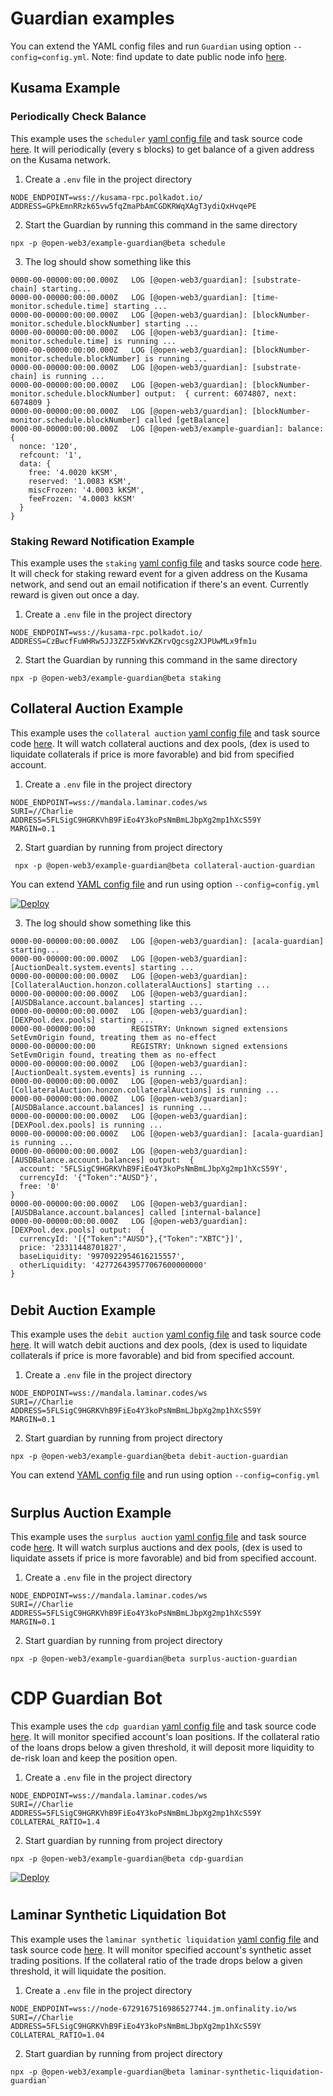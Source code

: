 # Guardian examples

You can extend the YAML config files and run `Guardian` using option `--config=config.yml`.
Note: find update to date public node info [here](https://wiki.acala.network/learn/get-started/public-nodes).

## Kusama Example

### Periodically Check Balance
This example uses the `scheduler` [yaml config file](https://github.com/open-web3-stack/guardian/blob/readme/packages/example-guardian/src/schedule.yml) and task source code [here](https://github.com/open-web3-stack/guardian/tree/readme/packages/example-guardian/src/schedule). It will periodically (every s blocks) to get balance of a given address on the Kusama network.

1. Create a `.env` file in the project directory

```
NODE_ENDPOINT=wss://kusama-rpc.polkadot.io/
ADDRESS=GPkEmnRRzk65vw5fqZmaPbAmCGDKRWqXAgT3ydiQxHvqePE
```

2. Start the Guardian by running this command in the same directory
```shell
npx -p @open-web3/example-guardian@beta schedule
```

3. The log should show something like this
```
0000-00-00000:00:00.000Z   LOG [@open-web3/guardian]: [substrate-chain] starting...
0000-00-00000:00:00.000Z   LOG [@open-web3/guardian]: [time-monitor.schedule.time] starting ...
0000-00-00000:00:00.000Z   LOG [@open-web3/guardian]: [blockNumber-monitor.schedule.blockNumber] starting ...
0000-00-00000:00:00.000Z   LOG [@open-web3/guardian]: [time-monitor.schedule.time] is running ...
0000-00-00000:00:00.000Z   LOG [@open-web3/guardian]: [blockNumber-monitor.schedule.blockNumber] is running ...
0000-00-00000:00:00.000Z   LOG [@open-web3/guardian]: [substrate-chain] is running ...
0000-00-00000:00:00.000Z   LOG [@open-web3/guardian]: [blockNumber-monitor.schedule.blockNumber] output:  { current: 6074807, next: 6074809 }
0000-00-00000:00:00.000Z   LOG [@open-web3/guardian]: [blockNumber-monitor.schedule.blockNumber] called [getBalance]
0000-00-00000:00:00.000Z   LOG [@open-web3/example-guardian]: balance:  {
  nonce: '120',
  refcount: '1',
  data: {
    free: '4.0020 kKSM',
    reserved: '1.0083 KSM',
    miscFrozen: '4.0003 kKSM',
    feeFrozen: '4.0003 kKSM'
  }
}
```
### Staking Reward Notification Example
This example uses the `staking` [yaml config file](https://github.com/open-web3-stack/guardian/blob/readme/packages/example-guardian/src/staking.yml) and tasks source code [here](https://github.com/open-web3-stack/guardian/tree/readme/packages/example-guardian/src/staking). It will check for staking reward event for a given address on the Kusama network, and send out an email notification if there's an event. Currently reward is given out once a day.

1. Create a `.env` file in the project directory

```
NODE_ENDPOINT=wss://kusama-rpc.polkadot.io/
ADDRESS=CzBwcfFuWHRw5JJ3ZZF5xWvKZKrvQgcsg2XJPUwMLx9fm1u
```

2. Start the Guardian by running this command in the same directory
```shell
npx -p @open-web3/example-guardian@beta staking
```


## Collateral Auction Example
This example uses the `collateral auction` [yaml config file](https://github.com/open-web3-stack/guardian/blob/master/packages/example-guardian/src/collateral-auction-guardian.yml) and task source code [here](https://github.com/open-web3-stack/guardian/tree/master/packages/example-guardian/src/auction/collateral). It will watch collateral auctions and dex pools, (dex is used to liquidate collaterals if price is more favorable) and bid from specified account. 

1. Create a `.env` file in the project directory

```
NODE_ENDPOINT=wss://mandala.laminar.codes/ws
SURI=//Charlie
ADDRESS=5FLSigC9HGRKVhB9FiEo4Y3koPsNmBmLJbpXg2mp1hXcS59Y
MARGIN=0.1
```

2. Start guardian by running from project directory

```shell
 npx -p @open-web3/example-guardian@beta collateral-auction-guardian
```

You can extend [YAML config file](src/collateral-auction-guardian.yml) and run using option `--config=config.yml`

[![Deploy](https://www.herokucdn.com/deploy/button.svg)](https://heroku.com/deploy?template=https://github.com/AcalaNetwork/collateral-auction-bot-template)

3. The log should show something like this  
```
0000-00-00000:00:00.000Z   LOG [@open-web3/guardian]: [acala-guardian] starting...
0000-00-00000:00:00.000Z   LOG [@open-web3/guardian]: [AuctionDealt.system.events] starting ...
0000-00-00000:00:00.000Z   LOG [@open-web3/guardian]: [CollateralAuction.honzon.collateralAuctions] starting ...
0000-00-00000:00:00.000Z   LOG [@open-web3/guardian]: [AUSDBalance.account.balances] starting ...
0000-00-00000:00:00.000Z   LOG [@open-web3/guardian]: [DEXPool.dex.pools] starting ...
0000-00-00000:00:00        REGISTRY: Unknown signed extensions SetEvmOrigin found, treating them as no-effect
0000-00-00000:00:00        REGISTRY: Unknown signed extensions SetEvmOrigin found, treating them as no-effect
0000-00-00000:00:00.000Z   LOG [@open-web3/guardian]: [AuctionDealt.system.events] is running ...
0000-00-00000:00:00.000Z   LOG [@open-web3/guardian]: [CollateralAuction.honzon.collateralAuctions] is running ...
0000-00-00000:00:00.000Z   LOG [@open-web3/guardian]: [AUSDBalance.account.balances] is running ...
0000-00-00000:00:00.000Z   LOG [@open-web3/guardian]: [DEXPool.dex.pools] is running ...
0000-00-00000:00:00.000Z   LOG [@open-web3/guardian]: [acala-guardian] is running ...
0000-00-00000:00:00.000Z   LOG [@open-web3/guardian]: [AUSDBalance.account.balances] output:  {
  account: '5FLSigC9HGRKVhB9FiEo4Y3koPsNmBmLJbpXg2mp1hXcS59Y',
  currencyId: '{"Token":"AUSD"}',
  free: '0'
}
0000-00-00000:00:00.000Z   LOG [@open-web3/guardian]: [AUSDBalance.account.balances] called [internal-balance]
0000-00-00000:00:00.000Z   LOG [@open-web3/guardian]: [DEXPool.dex.pools] output:  {
  currencyId: '[{"Token":"AUSD"},{"Token":"XBTC"}]',
  price: '23311448701827',
  baseLiquidity: '9970922954616215557',
  otherLiquidity: '427726439577067600000000'
}

```

#

## Debit Auction Example

This example uses the `debit auction` [yaml config file](https://github.com/open-web3-stack/guardian/blob/master/packages/example-guardian/src/debit-auction-guardian.yml) and task source code [here](https://github.com/open-web3-stack/guardian/tree/master/packages/example-guardian/src/auction/debit). It will watch debit auctions and dex pools, (dex is used to liquidate collaterals if price is more favorable) and bid from specified account. 

1. Create a `.env` file in the project directory

```
NODE_ENDPOINT=wss://mandala.laminar.codes/ws
SURI=//Charlie
ADDRESS=5FLSigC9HGRKVhB9FiEo4Y3koPsNmBmLJbpXg2mp1hXcS59Y
MARGIN=0.1
```

2. Start guardian by running from project directory

```shell
npx -p @open-web3/example-guardian@beta debit-auction-guardian
```

You can extend [YAML config file](src/debit-auction-guardian.yml) and run using option `--config=config.yml`

#

## Surplus Auction Example

This example uses the `surplus auction` [yaml config file](https://github.com/open-web3-stack/guardian/blob/master/packages/example-guardian/src/surplus-auction-guardian.yml) and task source code [here](https://github.com/open-web3-stack/guardian/tree/master/packages/example-guardian/src/auction/surplus). It will watch surplus auctions and dex pools, (dex is used to liquidate assets if price is more favorable) and bid from specified account. 

1. Create a `.env` file in the project directory

```
NODE_ENDPOINT=wss://mandala.laminar.codes/ws
SURI=//Charlie
ADDRESS=5FLSigC9HGRKVhB9FiEo4Y3koPsNmBmLJbpXg2mp1hXcS59Y
MARGIN=0.1
```

2. Start guardian by running from project directory

```shell
npx -p @open-web3/example-guardian@beta surplus-auction-guardian
```

#
# CDP Guardian Bot
This example uses the `cdp guardian` [yaml config file](https://github.com/open-web3-stack/guardian/blob/master/packages/example-guardian/src/cdp-guardian.yml) and task source code [here](https://github.com/open-web3-stack/guardian/tree/master/packages/example-guardian/src/cdp). It will monitor specified account's loan positions. If the collateral ratio of the loans drops below a given threshold, it will deposit more liquidity to de-risk loan and keep the position open.

1. Create a `.env` file in the project directory

```
NODE_ENDPOINT=wss://mandala.laminar.codes/ws
SURI=//Charlie
ADDRESS=5FLSigC9HGRKVhB9FiEo4Y3koPsNmBmLJbpXg2mp1hXcS59Y
COLLATERAL_RATIO=1.4
```

2. Start guardian by running from project directory

```shell
npx -p @open-web3/example-guardian@beta cdp-guardian
```

[![Deploy](https://www.herokucdn.com/deploy/button.svg)](https://heroku.com/deploy?template=https://github.com/AcalaNetwork/cdp-bot-template)

#
## Laminar Synthetic Liquidation Bot
This example uses the `laminar synthetic liquidation` [yaml config file](https://github.com/open-web3-stack/guardian/blob/master/packages/example-guardian/src/laminar-synthetic-liquidation-guardian.yml) and task source code [here](https://github.com/open-web3-stack/guardian/tree/master/packages/example-guardian/src/laminar-synthetic-liquidation). It will monitor specified account's synthetic asset trading positions. If the collateral ratio of the trade drops below a given threshold, it will liquidate the position.

1. Create a `.env` file in the project directory

```
NODE_ENDPOINT=wss://node-6729167516986527744.jm.onfinality.io/ws
SURI=//Charlie
ADDRESS=5FLSigC9HGRKVhB9FiEo4Y3koPsNmBmLJbpXg2mp1hXcS59Y
COLLATERAL_RATIO=1.04
```

2. Start guardian by running from project directory

```shell
npx -p @open-web3/example-guardian@beta laminar-synthetic-liquidation-guardian`
```

